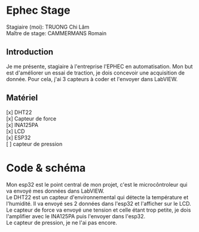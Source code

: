 # Ephec Stage
Stagiaire (moi): TRUONG Chi Lâm  
Maître de stage: CAMMERMANS Romain
## Introduction  
Je me présente, stagiaire à l'entreprise l'EPHEC en automatisation. Mon but est d'améliorer un essai de traction, je dois concevoir une acquisition de donnée. Pour cela, j'ai 3 capteurs à coder et l'envoyer dans LabVIEW.

## Matériel
[x] DHT22  
[x] Capteur de force  
[x] INA125PA  
[x] LCD  
[x] ESP32  
[ ] capteur de pression 

# Code & schéma
Mon esp32 est le point central de mon projet, c'est le microcôntroleur qui va envoyé mes données dans LabVIEW.  
Le DHT22 est un capteur d'environnemental qui détecte la température et l'humidité. Il va envoyé ses 2 données dans l'esp32 et l'afficher sur le LCD.  
Le capteur de force va envoyé une tension et celle étant trop petite, je dois l'amplifier avec le INA125PA puis l'envoyer dans l'esp32.  
Le capteur de pression, je ne l'ai pas encore.